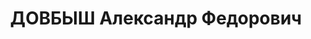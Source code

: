 ---
title: ДОВБЫШ Александр Федорович
description: "Род. в 1900, г. Полтава. \n  Приговор: 23.11.1937 – ВМН"
---